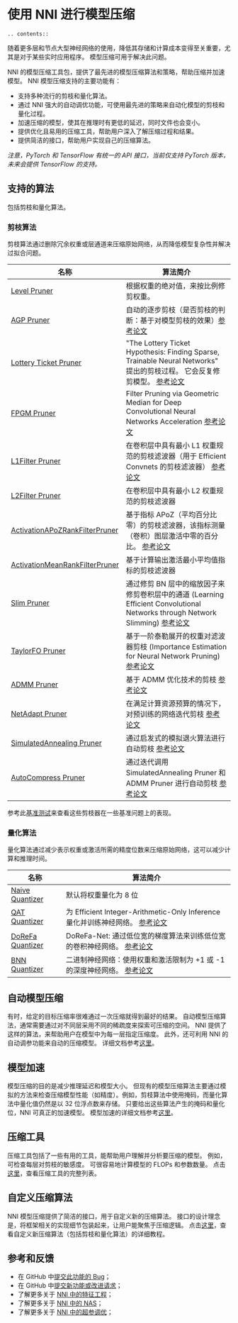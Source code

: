 # 使用 NNI 进行模型压缩

```eval_rst
.. contents::
```

随着更多层和节点大型神经网络的使用，降低其存储和计算成本变得至关重要，尤其是对于某些实时应用程序。 模型压缩可用于解决此问题。

NNI 的模型压缩工具包，提供了最先进的模型压缩算法和策略，帮助压缩并加速模型。 NNI 模型压缩支持的主要功能有：

* 支持多种流行的剪枝和量化算法。
* 通过 NNI 强大的自动调优功能，可使用最先进的策略来自动化模型的剪枝和量化过程。
* 加速压缩的模型，使其在推理时有更低的延迟，同时文件也会变小。
* 提供优化且易用的压缩工具，帮助用户深入了解压缩过程和结果。
* 提供简洁的接口，帮助用户实现自己的压缩算法。

*注意，PyTorch 和 TensorFlow 有统一的 API 接口，当前仅支持 PyTorch 版本，未来会提供 TensorFlow 的支持。*


## 支持的算法

包括剪枝和量化算法。

### 剪枝算法

剪枝算法通过删除冗余权重或层通道来压缩原始网络，从而降低模型复杂性并解决过拟合问题。

| 名称                                                                                                                           | 算法简介                                                                                                                                          |
| ---------------------------------------------------------------------------------------------------------------------------- | --------------------------------------------------------------------------------------------------------------------------------------------- |
| [Level Pruner](https://nni.readthedocs.io/zh/latest/Compressor/Pruner.html#level-pruner)                                     | 根据权重的绝对值，来按比例修剪权重。                                                                                                                            |
| [AGP Pruner](https://nni.readthedocs.io/zh/latest/Compressor/Pruner.html#agp-pruner)                                         | 自动的逐步剪枝（是否剪枝的判断：基于对模型剪枝的效果）[参考论文](https://arxiv.org/abs/1710.01878)                                                                           |
| [Lottery Ticket Pruner](https://nni.readthedocs.io/zh/latest/Compressor/Pruner.html#lottery-ticket-hypothesis)               | "The Lottery Ticket Hypothesis: Finding Sparse, Trainable Neural Networks" 提出的剪枝过程。 它会反复修剪模型。 [参考论文](https://arxiv.org/abs/1803.03635)        |
| [FPGM Pruner](https://nni.readthedocs.io/zh/latest/Compressor/Pruner.html#fpgm-pruner)                                       | Filter Pruning via Geometric Median for Deep Convolutional Neural Networks Acceleration [参考论文](https://arxiv.org/pdf/1811.00250.pdf)          |
| [L1Filter Pruner](https://nni.readthedocs.io/zh/latest/Compressor/Pruner.html#l1filter-pruner)                               | 在卷积层中具有最小 L1 权重规范的剪枝滤波器（用于 Efficient Convnets 的剪枝滤波器） [参考论文](https://arxiv.org/abs/1608.08710)                                                |
| [L2Filter Pruner](https://nni.readthedocs.io/zh/latest/Compressor/Pruner.html#l2filter-pruner)                               | 在卷积层中具有最小 L2 权重规范的剪枝滤波器                                                                                                                       |
| [ActivationAPoZRankFilterPruner](https://nni.readthedocs.io/zh/latest/Compressor/Pruner.html#activationapozrankfilterpruner) | 基于指标 APoZ（平均百分比零）的剪枝滤波器，该指标测量（卷积）图层激活中零的百分比。 [参考论文](https://arxiv.org/abs/1607.03250)                                                         |
| [ActivationMeanRankFilterPruner](https://nni.readthedocs.io/zh/latest/Compressor/Pruner.html#activationmeanrankfilterpruner) | 基于计算输出激活最小平均值指标的剪枝滤波器                                                                                                                         |
| [Slim Pruner](https://nni.readthedocs.io/zh/latest/Compressor/Pruner.html#slim-pruner)                                       | 通过修剪 BN 层中的缩放因子来修剪卷积层中的通道 (Learning Efficient Convolutional Networks through Network Slimming) [参考论文](https://arxiv.org/abs/1708.06519)       |
| [TaylorFO Pruner](https://nni.readthedocs.io/zh/latest/Compressor/Pruner.html#taylorfoweightfilterpruner)                    | 基于一阶泰勒展开的权重对滤波器剪枝 (Importance Estimation for Neural Network Pruning) [参考论文](http://jankautz.com/publications/Importance4NNPruning_CVPR19.pdf) |
| [ADMM Pruner](https://nni.readthedocs.io/zh/latest/Compressor/Pruner.html#admm-pruner)                                       | 基于 ADMM 优化技术的剪枝 [参考论文](https://arxiv.org/abs/1804.03294)                                                                                      |
| [NetAdapt Pruner](https://nni.readthedocs.io/zh/latest/Compressor/Pruner.html#netadapt-pruner)                               | 在满足计算资源预算的情况下，对预训练的网络迭代剪枝 [参考论文](https://arxiv.org/abs/1804.03230)                                                                            |
| [SimulatedAnnealing Pruner](https://nni.readthedocs.io/zh/latest/Compressor/Pruner.html#simulatedannealing-pruner)           | 通过启发式的模拟退火算法进行自动剪枝 [参考论文](https://arxiv.org/abs/1907.03141)                                                                                   |
| [AutoCompress Pruner](https://nni.readthedocs.io/zh/latest/Compressor/Pruner.html#autocompress-pruner)                       | 通过迭代调用 SimulatedAnnealing Pruner 和 ADMM Pruner 进行自动剪枝 [参考论文](https://arxiv.org/abs/1907.03141)                                                |

参考此[基准测试](https://github.com/microsoft/nni/tree/master/docs/en_US/Benchmark.md)来查看这些剪枝器在一些基准问题上的表现。

### 量化算法

量化算法通过减少表示权重或激活所需的精度位数来压缩原始网络，这可以减少计算和推理时间。

| 名称                                                                                                  | 算法简介                                                                                                                                                                       |
| --------------------------------------------------------------------------------------------------- | -------------------------------------------------------------------------------------------------------------------------------------------------------------------------- |
| [Naive Quantizer](https://nni.readthedocs.io/zh/latest/Compressor/Quantizer.html#naive-quantizer)   | 默认将权重量化为 8 位                                                                                                                                                               |
| [QAT Quantizer](https://nni.readthedocs.io/zh/latest/Compressor/Quantizer.html#qat-quantizer)       | 为 Efficient Integer-Arithmetic-Only Inference 量化并训练神经网络。 [参考论文](http://openaccess.thecvf.com/content_cvpr_2018/papers/Jacob_Quantization_and_Training_CVPR_2018_paper.pdf) |
| [DoReFa Quantizer](https://nni.readthedocs.io/zh/latest/Compressor/Quantizer.html#dorefa-quantizer) | DoReFa-Net: 通过低位宽的梯度算法来训练低位宽的卷积神经网络。 [参考论文](https://arxiv.org/abs/1606.06160)                                                                                              |
| [BNN Quantizer](https://nni.readthedocs.io/zh/latest/Compressor/Quantizer.html#bnn-quantizer)       | 二进制神经网络：使用权重和激活限制为 +1 或 -1 的深度神经网络。 [参考论文](https://arxiv.org/abs/1602.02830)                                                                                               |

## 自动模型压缩

有时，给定的目标压缩率很难通过一次压缩就得到最好的结果。 自动模型压缩算法，通常需要通过对不同层采用不同的稀疏度来探索可压缩的空间。 NNI 提供了这样的算法，来帮助用户在模型中为每一层指定压缩度。 此外，还可利用 NNI 的自动调参功能来自动的压缩模型。 详细文档参考[这里](./AutoCompression.md)。

## 模型加速

模型压缩的目的是减少推理延迟和模型大小。 但现有的模型压缩算法主要通过模拟的方法来检查压缩模型性能（如精度）。例如，剪枝算法中使用掩码，而量化算法中量化值仍然是以 32 位浮点数来存储。 只要给出这些算法产生的掩码和量化位，NNI 可真正的加速模型。 模型加速的详细文档参考[这里](./ModelSpeedup.md)。

## 压缩工具

压缩工具包括了一些有用的工具，能帮助用户理解并分析要压缩的模型。 例如，可检查每层对剪枝的敏感度。 可很容易地计算模型的 FLOPs 和参数数量。 点击[这里](./CompressionUtils.md)，查看压缩工具的完整列表。

## 自定义压缩算法

NNI 模型压缩提供了简洁的接口，用于自定义新的压缩算法。 接口的设计理念是，将框架相关的实现细节包装起来，让用户能聚焦于压缩逻辑。 点击[这里](./Framework.md)，查看自定义新压缩算法（包括剪枝和量化算法）的详细教程。

## 参考和反馈
* 在 GitHub 中[提交此功能的 Bug](https://github.com/microsoft/nni/issues/new?template=bug-report.md)；
* 在 GitHub 中[提交新功能或改进请求](https://github.com/microsoft/nni/issues/new?template=enhancement.md)；
* 了解更多关于 [NNI 中的特征工程](../FeatureEngineering/Overview.md)；
* 了解更多关于 [NNI 中的 NAS](../NAS/Overview.md)；
* 了解更多关于 [NNI 中的超参调优](../Tuner/BuiltinTuner.md)；
